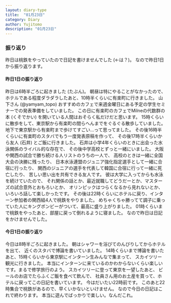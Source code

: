 ```yaml
---
layout: diary-type
title:  "01月23日"
category: Diary
author: Yujitomo
description: "01月23日"
---
```



### 振り返り

昨日は桃鉄をやっていたので日記を書けませんでした (←は？)。
なので昨日1日から振り返ります。

#### 昨日1日の振り返り

昨日は6時半ごろに起きました (たぶん)。
朝昼は特にやることがなかったので、ホテルである程度ダラダラしたあと、10時半くらいに有楽町に行きました。
山下さん (@yamyam_topo) おすすめのカフェで来週金曜日にある予定の学生セミナーでの発表準備をしていました。
この日に有楽町のカフェでMilneの代数群の本 (くそでかい) を開いている人間はおそらく私だけだと思います。
15時くらいに散歩をして、東京駅から有楽町の間らへんまでをぐるぐる散歩していました。
地下で東京駅から有楽町まで歩けてすごい...って思ってました。
その後16時半くらいに有楽町のスタバでもう一度発表原稿を作って、
その後17時半くらいから友人 (石井) とご飯に行きました。
石井は小学4年くらいのときに出会った水泳関係のライバル的な存在で、
その後中学高校とずっと一緒にいました。
大阪や関西の試合で勝ち続ける人リストのうちの一人で、
高校のときは一緒に全国大会の決勝に残ったり、
日本水泳連盟のジュニア強化指定選手として一緒に合宿に行ったり、
関西のジュニアの選手を代表して韓国に合宿に行って一緒に死亡したり、
苦しい思い出を共有できる友人です。
彼は大学に入ってからも水泳を続けていたので、
それ関係の話とか、最近就職してどうだーとか、マスターズの試合意外とおもろいとか、
オリンピックはつらくなるから見れないとか、
いろいろ話して楽しかったです。
その後は22時くらいにホテルに戻り、インターン参加者の関西組4人で桃鉄をやりました。
めちゃくちゃ勝ってて調子に乗っていた人にキングボンビーがついて、最高に盛り上がりました。
01時くらいまで桃鉄をやったあと、部屋に戻って倒れるように寝ました。
なので昨日は日記をかけませんでした。

#### 今日1日の振り返り

今日は8時半ごろに起きました。
朝はシャワーを浴びてのんびりしてからホテルを出て、
近くのスタバで博論を書いていました。
14時くらいまで博論を書いたあと、15時くらいから東京駅にインターン生みんなで集まって、
スカイツリー観光に行きました。
本当にインターンに来ているのかわからないくらい楽しいです。まるで修学旅行のよう。
スカイツリーに登って東京を一望したあと、
ビールのお店でたらふくご飯を食べて飲んで、
社員さん用のお土産を買って、ホテルに戻ってこの日記を書いています。
今はだいたい22時前です。
このあと22時集合で桃鉄があるので、早くいかないといけません。
なので今日の日記はこれで終わります。
本当に遊んでばっかりで楽しい。なんだこれ。
